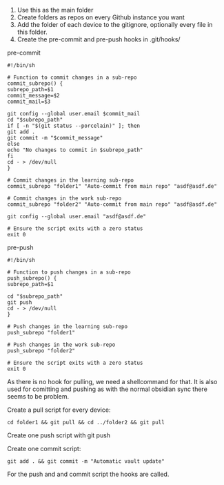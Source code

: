 1. Use this as the main folder
2. Create folders as repos on every Github instance you want
3. Add the folder of each device to the gitignore, optionally every file in this folder.
4. Create the pre-commit and pre-push hooks in .git/hooks/

pre-commit
```shell
#!/bin/sh

# Function to commit changes in a sub-repo
commit_subrepo() {
subrepo_path=$1
commit_message=$2
commit_mail=$3

git config --global user.email $commit_mail
cd "$subrepo_path"
if [ -n "$(git status --porcelain)" ]; then
git add .
git commit -m "$commit_message"
else
echo "No changes to commit in $subrepo_path"
fi
cd - > /dev/null
}

# Commit changes in the learning sub-repo
commit_subrepo "folder1" "Auto-commit from main repo" "asdf@asdf.de"

# Commit changes in the work sub-repo
commit_subrepo "folder2" "Auto-commit from main repo" "asdf@asdf.de"

git config --global user.email "asdf@asdf.de"

# Ensure the script exits with a zero status
exit 0

```

pre-push
```shell
#!/bin/sh

# Function to push changes in a sub-repo
push_subrepo() {
subrepo_path=$1

cd "$subrepo_path"
git push
cd - > /dev/null
}

# Push changes in the learning sub-repo
push_subrepo "folder1"

# Push changes in the work sub-repo
push_subrepo "folder2"

# Ensure the script exits with a zero status
exit 0

```

As there is no hook for pulling, we need a shellcommand for that. It is also used for comitting and pushing as with the normal obsidian sync there seems to be problem.

Create a pull script for every device:
```shell
cd folder1 && git pull && cd ../folder2 && git pull
```

Create one push script with git push

Create one commit script:
```shell
git add . && git commit -m "Automatic vault update"
```

For the push and and commit script the hooks are called.

